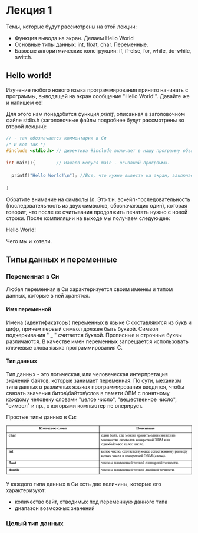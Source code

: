 # Лекция 1

Темы, которые будут рассмотрены на этой лекции:
- Функция вывода на экран. Делаем Hello World
- Основные типы данных: int, float, char. Переменные.
- Базовые алгоритмические конструкции: if, if-else, for, while, do-while, switch.

## Hello world!

Изучение любого нового языка программирования принято начинать с программы, выводящей на экран сообщение "Hello World!". Давайте же и напишем ее!

Для этого нам понадобится функция *printf*, описанная в заголовочном файле stdio.h (заголовочные файлы подробнее будут рассмотрены во второй лекции):

```C
// - так обозначается комментарии в Си
/* И вот так */
#include <stdio.h> // директива #include включает в нашу программу объявления функций из заголовочного файла stdio.h  

int main(){        // Начало модуля main - основной программы.

  printf("Hello World!\n"); //Все, что нужно вывести на экран, заключается в двойные кавычки.

}
```
Обратите внимание на символы *\n*. Это т.н. эскейп-последовательность (последовательность из двух символов, обозначающих один), которая говорит, что после ее считывания продолжить печатать нужно с новой строки. 
После компиляции на выходе мы получаем следующее:


Hello World!

 
Чего мы и хотели.

## Типы данных и переменные

### Переменная в Си

Любая переменная в Си характеризуется своим именем и типом данных, которые в ней хранятся.

#### Имя переменной

Имена (идентификаторы) переменных в языке С составляются из букв и цифр, причем первый символ должен быть буквой. Символ подчеркивания " _ " считается буквой. Прописные и строчные буквы различаются. В качестве имен переменных запрещается использовать ключевые слова языка программирования С.

#### Тип данных

Тип данных - это логическая, или человеческая интерпретация значений байтов, которые занимает переменная. По сути, механизм типа данных в различных языках программирования вводится, чтобы связать значения битов\байтов\слов в памяти ЭВМ с понятному каждому человеку словами "целое число", "вещественное число", "символ" и пр., с которыми компьютер не оперирует.

Простые типы данных в Си: 

![](Pictures/Types.jpg)

У каждого типа данных в Си есть две величины, которые его характеризуют:
- количество байт, отводимых под переменную данного типа
- диапазон возможных значений



### Целый тип данных






